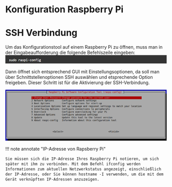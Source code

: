 Konfiguration Raspberry Pi 
============

# SSH Verbindung

Um das Konfigurationstool auf einem Raspberry Pi zu öffnen, muss man in der Eingabeaufforderung die 
folgende Befehlszeile eingeben:
![Raspberry Pi Configuration Tool](img/chalkbot_raspi/2022-06-18_21-04-41.png)

Dann öffnet sich entsprechend GUI mit Einstellungsoptionen, da soll man über Schnittstellenoptionen 
SSH auswählen und etsprechende Option freigeben. Dieser Schritt ist für die Aktivierung der SSH-Verbindung. 

![Raspberry Pi Configuration Tool](img/chalkbot_raspi/2022-06-18_21-03-52.png)



!!! note annotate "IP-Adresse von Rapsberry Pi" 
    
    Sie müssen sich die IP-Adresse Ihres Raspberry Pi notieren, um sich später mit ihm zu verbinden. Mit dem Befehl ifconfig werden Informationen zum aktuellen Netzwerkstatus angezeigt, einschließlich der IP-Adresse, oder Sie können hostname -I verwenden, um die mit dem Gerät verknüpften IP-Adressen anzuzeigen.

